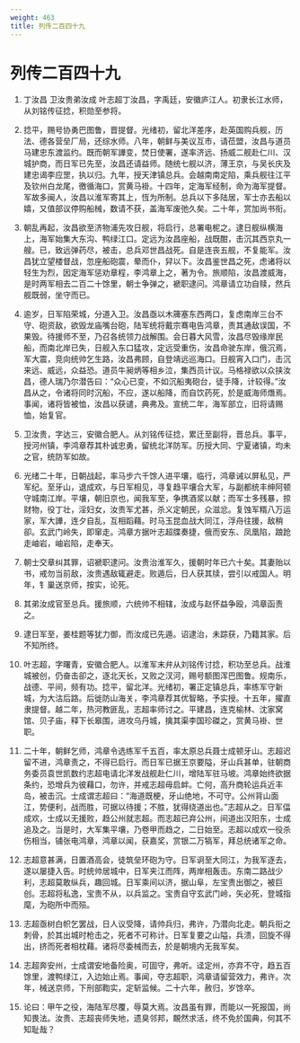 ```yaml
---
weight: 463
title: 列传二百四十九
---
```


# 列传二百四十九

1. <span id="列传二百四十九-1"></span>
丁汝昌 卫汝贵弟汝成 叶志超丁汝昌，字禹廷，安徽庐江人。初隶长江水师，从刘铭传征捻，积勋至参将。

2. <span id="列传二百四十九-2"></span>
捻平，赐号协勇巴图鲁，晋提督。光绪初，留北洋差序，赴英国购兵舰，历法、德各营垒厂局，还综水师。八年，朝鲜与美议互市，请莅盟，汝昌与道员马建忠东渡监约。既而朝军譁变，焚日使署，遂率济远、扬威二舰赴仁川、汉城护商，而日军已先至，汝昌还请益师。随统七舰以济，薄王京，与吴长庆及建忠谒李应罡，执以归。九年，授天津镇总兵。会越南南定陷，乘兵舰往江平及钦州白龙尾，徼循海口，赏黄马褂。十四年，定海军经制，命为海军提督。军故多闽人，汝昌以淮军寄其上，恆为所制。总兵以下多陆居，军士亦去船以嬉，又值部议停购船械，数请不获，盖海军废弛久矣。二十年，赏加尚书衔。

3. <span id="列传二百四十九-3"></span>
朝乱再起，汝昌欲至济物浦先攻日舰，将启行，总署电柅之。逮日舰纵横海上，海军始集大东沟、鸭绿江口。定远为汝昌座船，战既酣，击沉其西京丸一艘。已，致远弹药尽，被击，总兵邓世昌战死。自是连丧五舰，不复能军。汝昌犹立望楼督战，忽座船砲震，晕而仆，舁以下。汝昌鉴世昌之死，虑诸将以轻生为烈，因定海军惩劝章程，李鸿章上之，著为令。旅顺陷，汝昌渡威海，是时两军相去二百二十馀里，朝士争弹之，褫职逮问。鸿章请立功自赎，然兵舰既弱，坐守而已。

4. <span id="列传二百四十九-4"></span>
逾岁，日军陷荣城，分道入卫。汝昌亟以木簰塞东西两口，复虑南岸三台不守、砲资敌，欲毁龙庙嘴台砲，陆军统将戴宗骞电告鸿章，责其通敌误国，不果毁。待援师不至，乃召各统领力战解围。会日暮大风雪，汝昌尽毁缘岸民船，而南北岸已失，日舰入东口猛攻，定远受重伤，汝昌命驶东岸，俄沉焉，军大震，竞向统帅乞生路，汝昌弗顾，自登靖远巡海口。日舰宵入口门，击沉来远、威远，众益恐。道员牛昶炳等相乡泣，集西员计议。马格禄欲以众挟汝昌，德人瑞乃尔潜告曰：“众心已变，不如沉船夷砲台，徒手降，计较得。”汝昌从之，令诸将同时沉船，不应，遂以船降，而自饮药死，於是威海师熸焉。事闻，诸将皆被恤，汝昌以获谴，典弗及。宣统二年，海军部立，旧将请赐恤，始复官。

5. <span id="列传二百四十九-5"></span>
卫汝贵，字达三，安徽合肥人。从刘铭传征捻，累迁至副将，晋总兵。事平，授河州镇，李鸿章荐其朴诚忠勇，留统北洋防军。历授大同、宁夏诸镇，均未之官，统防军如故。

6. <span id="列传二百四十九-6"></span>
光绪二十年，日朝战起，率马步六千馀人进平壤，临行，鸿章诫以屏私见，严军纪。至牙山，退成欢，与日军相见，寻复趋平壤合大军，与副都统丰绅阿顿守城南江岸。平壤，朝旧京也，闻我军至，争携酒浆以献；而军士多残暴，掠财物，役丁壮，淫妇女，汝贵军尤甚，杀义定朝民，众滋忿。复蚀军糈八万运家，军大譁，连夕自乱，互相蹈藉。时马玉昆血战大同江，浮舟往援，敌稍卻。玄武门岭失，即窜走。鸿章方据叶志超牒奏捷，俄而安东、凤凰陷，踉跄走岫岩，岫岩陷，走奉天。

7. <span id="列传二百四十九-7"></span>
朝士交章纠其罪，诏褫职逮问。汝贵治淮军久，援朝时年已六十矣。其妻贻以书，戒勿当前敌，汝贵遇敌辄避走。败遁后，日人获其牍，尝引以戒国人。明年，钅巢送京师，按实，论死。

8. <span id="列传二百四十九-8"></span>
其弟汝成官至总兵。援旅顺，六统帅不相辖，汝成与赵怀益争殴，鸿章函责之。

9. <span id="列传二百四十九-9"></span>
逮日军至，姜桂题等犹力御，而汝成已先遁。诏逮治，未踪获，乃籍其家。后不知所终。

10. <span id="列传二百四十九-10"></span>
叶志超，字曙青，安徽合肥人。以淮军末弁从刘铭传讨捻，积功至总兵。战淮城被创，仍奋击卻之，逐北天长，又败之汊河，赐号额图浑巴图鲁。规南乐，战德、平间，频有功。捻平，留北洋。光绪初，署正定镇总兵，率练军守新城，为大沽后路。后徙防山海关，李鸿章荐其优智略，予实授。十五年，擢直隶提督。越二年，热河教匪乱，志超率师讨之。平建昌，连克榆林、沈家窝馆、贝子庙，释下长皋围，进攻乌丹城，擒其渠李国珍磔之，赏黄马褂、世职。

11. <span id="列传二百四十九-11"></span>
二十年，朝鲜乞师，鸿章令选练军千五百，率太原总兵聂士成顿牙山。志超迟留不进，鸿章责之，不得已启行。而日军已据王京要隘，牙山兵甚单，驻朝商务委员袁世凯数约志超电请北洋发战舰赴仁川，增陆军驻马坡。鸿章始终欲据条约，恐增兵为彼藉口，勿许，并戒志超毋启衅。亡何，高升商轮运兵近丰岛，被击沉。士成谓志超曰：“海道既梗，牙山绝地，不可守。公州背山面江，势便利，战而胜，可据以待援；不胜，犹得绕道出也。”志超从之。日军偪成欢，士成以无援败，趋公州就志超。而志超已弃公州，间道出汉阳东，士成追及之。当是时，大军集平壤，乃卷甲而趋之，二日始至。志超以成欢一役杀伤相当，铺张电鸿章，鸿章以闻，获嘉奖，赏银二万犒军，拜总统诸军之命。

12. <span id="列传二百四十九-12"></span>
志超意甚满，日置酒高会，徒筑垒环砲为守。日军诇至大同江，为我军逐去，遂以屡捷入告。时统帅居城中，日军夹江而阵，两岸相轰击。东南二路战少利，志超莫敢纵兵，趣回城。日军乘间以济，据山阜，左宝贵出御之，被巨创。志超将私逸，宝贵不从，以兵监之。宝贵自守玄武门岭，矢必死，登城指麾，为砲所中而殒。

13. <span id="列传二百四十九-13"></span>
志超亟树白帜乞罢战，日人议受降，请帅兵归，弗许，乃潜向北走。朝兵衔之刺骨，於其出城时枪击之，死者不可称计。日军复要之山隘，兵溃，回旋不得出，挤而死者相枕藉。诸将尽委械而去，於是朝境内无我军矣。

14. <span id="列传二百四十九-14"></span>
志超奔安州，士成谓安地备险奥，可固守，弗听。迳定州，亦弃不守，趋五百馀里，渡鸭绿江，入边始止焉。事闻，夺志超职，鸿章请留营效力，弗许。次年，械送京师，下刑部鞫实，定斩监候。二十六年，赦归，岁馀卒。

15. <span id="列传二百四十九-15"></span>
论曰：甲午之役，海陆军尽覆，辱莫大焉。汝昌虽有罪，而能以一死报国，尚知畏法。汝贵、志超丧师失地，遗臭邻邦，靦然求活，终不免於国典，何其不知耻哉？
